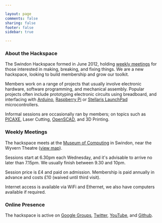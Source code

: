 ```yaml
---

layout: page
comments: false
sharing: false
footer: false
sidebar: true

---
```



### About the Hackspace

The Swindon Hackspace formed in June 2012, holding [weekly meetings](#weekly-meetings) for those interested in making, breaking, and fixing things.  We are a new hackspace, looking to build membership and grow our toolkit.

Members work on a range of projects that usually involve electronic hardware, software programming, and mechanical assembly.  Popular projects often include prototyping electronic circuits using breadboard, and interfacing with [Arduino], [Raspberry Pi] or [Stellaris LaunchPad] microcontrollers.

Informal sessions are occasionally ran by members; on topics such as [PICAXE], Laser Cutting, [OpenSCAD], and 3D Printing.

[PICAXE]: http://www.picaxe.com
[OpenSCAD]: http://www.openscad.org

[Arduino]: http://www.arduino.cc
[Raspberry Pi]: http://www.raspberrypi.org
[Stellaris LaunchPad]: http://www.ti.com/ww/en/launchpad/stellaris_head.html


### Weekly Meetings

The hackspace meets at the [Museum of Computing] in Swindon, near the Wyvern Theatre ([view map]).

Sessions start at 6.30pm each Wednesday, and it's advisable to arrive no later than 7.15pm.  We usually finish between 9.30 and 10pm.

Session price is &pound;4 and paid on admission.  Membership is paid annually in advance and costs &pound;10 (waived until third visit).

Internet access is available via WiFi and Ethernet, we also have computers available if required.


### Online Presence

The hackspace is active on [Google Groups], [Twitter], [YouTube], and [Github].

[Museum of Computing]: http://museumofcomputing.org.uk
[view map]: http://maps.google.co.uk/?q=The+Museum+Of+Computing&cid=1649343045243643722

[Google Groups]: http://groups.google.com/group/swindon-hackspace
[Twitter]: http://twitter.com/snhack
[Github]: http://github.com/snhack
[YouTube]: http://www.youtube.com/user/hakmoc
